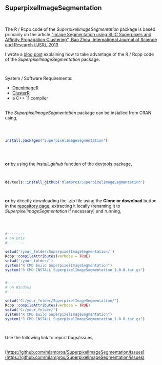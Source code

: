 
## SuperpixelImageSegmentation
<br>

The R / Rcpp code of the *SuperpixelImageSegmentation* package is based primarily on the article ["Image Segmentation using SLIC Superpixels and Affinity Propagation Clustering", Bao Zhou, International Journal of Science and Research (IJSR), 2013](https://pdfs.semanticscholar.org/6533/654973054b742e725fd433265700c07b48a2.pdf).

I wrote a [blog post](http://mlampros.github.io/2018/11/09/Image_Segmentation_Superpixels_Clustering/) explaining how to take advantage of the R / Rcpp code of the *SuperpixelImageSegmentation* package.

<br>

System / Software Requirements:

* [OpenImageR ](https://github.com/mlampros/OpenImageR)
* [ClusterR ](https://github.com/mlampros/ClusterR)
* a C++ 11 compiler
<br><br>


The *SuperpixelImageSegmentation* package can be installed from CRAN using,

<br>


```R

install.packages("SuperpixelImageSegmentation")
 

```
<br>

**or** by using the *install_github* function of the devtools package,
<br><br>

```R

devtools::install_github('mlampros/SuperpixelImageSegmentation')


```
<br>

**or** by directly downloading the .zip file using the **Clone or download** button in the [repository page](https://github.com/mlampros/SuperpixelImageSegmentation), extracting it locally (renaming it to *SuperpixelImageSegmentation* if necessary) and running,

<br>

```R

#--------
# on Unix
#--------

setwd('/your_folder/SuperpixelImageSegmentation/')
Rcpp::compileAttributes(verbose = TRUE)
setwd('/your_folder/')
system("R CMD build SuperpixelImageSegmentation")
system("R CMD INSTALL SuperpixelImageSegmentation_1.0.0.tar.gz")


#-----------
# on Windows
#-----------

setwd('C:/your_folder/SuperpixelImageSegmentation/')
Rcpp::compileAttributes(verbose = TRUE)
setwd('C:/your_folder/')
system("R CMD build SuperpixelImageSegmentation")
system("R CMD INSTALL SuperpixelImageSegmentation_1.0.0.tar.gz")

```


<br>

Use the following link to report bugs/issues,
<br><br>

[https://github.com/mlampros/SuperpixelImageSegmentation/issues](https://github.com/mlampros/SuperpixelImageSegmentation/issues)
